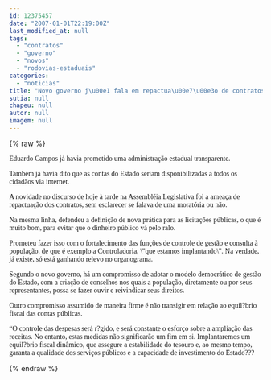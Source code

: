 ```yaml
---
id: 12375457
date: "2007-01-01T22:19:00Z"
last_modified_at: null
tags:
  - "contratos"
  - "governo"
  - "novos"
  - "rodovias-estaduais"
categories:
  - "noticias"
title: "Novo governo j\u00e1 fala em repactua\u00e7\u00e3o de contratos e promete mais rigor com as licita\u00e7\u00f5es estaduais"
sutia: null
chapeu: null
autor: null
imagem: null
---
```

{% raw %}
<p><P><FONT face=Verdana>Eduardo Campos já havia prometido uma administração estadual transparente.</FONT></P></p>
<p><P><FONT face=Verdana>Também já havia dito que as contas do Estado seriam disponibilizadas a todos os cidadãos via internet. </FONT></P></p>
<p><P><FONT face=Verdana>A novidade no discurso de hoje à tarde na Assembléia Legislativa foi a ameaça de repactuação dos contratos, sem esclarecer se falava de uma moratória ou não.</FONT></P></p>
<p><P><FONT face=Verdana>Na mesma linha, defendeu a definição de nova prática para as licitações públicas, o que é muito bom, para evitar que o dinheiro público vá pelo ralo.</FONT></P></p>
<p><P><FONT face=Verdana>Prometeu fazer isso com o fortalecimento das funções de controle de gestão e consulta à população, de que é exemplo a Controladoria, \"que estamos implantando\". Na verdade, já existe, só está ganhando relevo no organograma.</FONT></P></p>
<p><P><FONT face=Verdana>Segundo o novo governo, há um compromisso de adotar o modelo democrático de gestão do Estado, com a criação de conselhos nos quais a população, diretamente ou por seus representantes, possa se fazer ouvir e reivindicar seus direitos.</FONT></P></p>
<p><P><FONT face=Verdana>Outro compromisso assumido de maneira firme é não transigir em relação ao equil?brio fiscal das contas públicas. </FONT></P></p>
<p><P><FONT face=Verdana>“O controle das despesas será r?gido, e será constante o esforço sobre a ampliação das receitas. No entanto, estas medidas não significarão um fim em si. Implantaremos um equil?brio fiscal dinâmico, que assegure a estabilidade do tesouro e, ao mesmo tempo, garanta a qualidade dos serviços públicos e a capacidade de investimento do Estado???</FONT></P> </p>
{% endraw %}